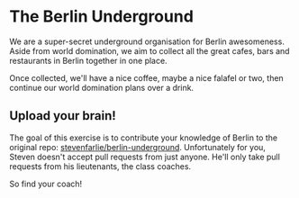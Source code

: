 The Berlin Underground
==================

We are a super-secret underground organisation for Berlin
awesomeness. Aside from world domination, we aim to collect all the
great cafes, bars and restaurants in Berlin together in one place.

Once collected, we'll have a nice coffee, maybe a nice falafel or two,
then continue our world domination plans over a drink.

Upload your brain!
------------------

The goal of this exercise is to contribute your knowledge of Berlin to
the original repo:
[stevenfarlie/berlin-underground](https://github.com/stevenfarlie/berlin-underground). Unfortunately
for you, Steven doesn't accept pull requests from just anyone. He'll
only take pull requests from his lieutenants, the class coaches.

So find your coach!
